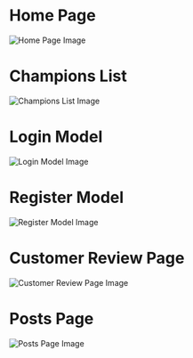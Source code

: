 <h1>Home Page</h1>
<img src="readMeIMG/b6c1699c-2280-4940-84f7-73b1214adcc9" alt="Home Page Image">

<h1>Champions List</h1>
<img src="readMeIMG/050acdc1-2bee-4be1-b442-be7530f7f0d2" alt="Champions List Image">

<h1>Login Model</h1>
<img src="readMeIMG/ed43e0d1-9c86-4a46-a404-f195841a6270" alt="Login Model Image">

<h1>Register Model</h1>
<img src="readMeIMG/00969ee8-0260-40f0-95b2-337cdd008065" alt="Register Model Image">

<h1>Customer Review Page</h1>
<img src="readMeIMG/0ea0ecc0-fee9-4843-9eec-13db4de9fd19" alt="Customer Review Page Image">

<h1>Posts Page</h1>
<img src="readMeIMG/108564192/3b1eb999-68ab-459e-8a7b-eb851ab1453e" alt="Posts Page Image">
